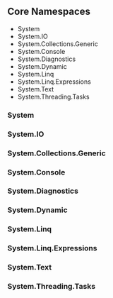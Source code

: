 ## Core Namespaces

- System
- System.IO
- System.Collections.Generic
- System.Console
- System.Diagnostics
- System.Dynamic
- System.Linq
- System.Linq.Expressions
- System.Text
- System.Threading.Tasks
  

### System

### System.IO

### System.Collections.Generic

### System.Console

### System.Diagnostics

### System.Dynamic

### System.Linq

### System.Linq.Expressions

### System.Text

### System.Threading.Tasks